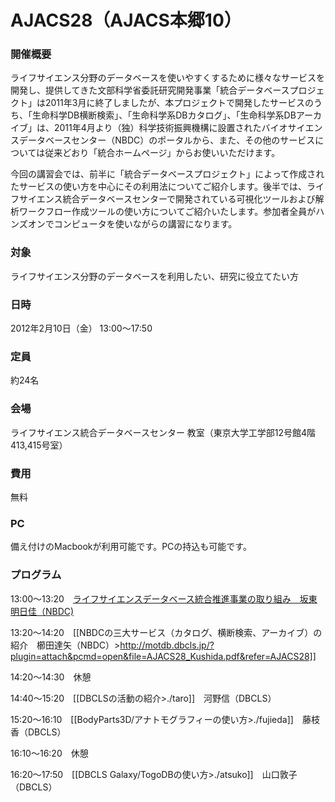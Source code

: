 # AJACS28（AJACS本郷10）

### 開催概要
ライフサイエンス分野のデータベースを使いやすくするために様々なサービスを開発し、提供してきた文部科学省委託研究開発事業「統合データベースプロジェクト」は2011年3月に終了しましたが、本プロジェクトで開発したサービスのうち、「生命科学DB横断検索」、「生命科学系DBカタログ」、「生命科学系DBアーカイブ」は、2011年4月より（独）科学技術振興機構に設置されたバイオサイエンスデータベースセンター（NBDC）のポータルから、また、その他のサービスについては従来どおり「統合ホームページ」からお使いいただけます。

今回の講習会では、前半に「統合データベースプロジェクト」によって作成されたサービスの使い方を中心にその利用法についてご紹介します。後半では、ライフサイエンス統合データベースセンターで開発されている可視化ツールおよび解析ワークフロー作成ツールの使い方についてご紹介いたします。参加者全員がハンズオンでコンピュータを使いながらの講習になります。


### 対象
ライフサイエンス分野のデータベースを利用したい、研究に役立てたい方

### 日時
2012年2月10日（金） 13:00～17:50

### 定員
約24名

### 会場
ライフサイエンス統合データベースセンター 教室（東京大学工学部12号館4階413,415号室）

### 費用
無料

### PC
備え付けのMacbookが利用可能です。PCの持込も可能です。


### プログラム
13:00～13:20　[ライフサイエンスデータベース統合推進事業の取り組み　坂東明日佳（NBDC)](http://motdb.dbcls.jp/?plugin=attach&pcmd=open&file=AJACS28_120210_bando.pdf&refer=AJACS28)

13:20～14:20　[[NBDCの三大サービス（カタログ、横断検索、アーカイブ）の紹介　櫛田達矢（NBDC）>http://motdb.dbcls.jp/?plugin=attach&pcmd=open&file=AJACS28_Kushida.pdf&refer=AJACS28]] 

14:20～14:30　休憩

14:40～15:20　[[DBCLSの活動の紹介>./taro]]　河野信（DBCLS）

15:20～16:10　[[BodyParts3D/アナトモグラフィーの使い方>./fujieda]]　藤枝香（DBCLS）

16:10～16:20　休憩

16:20～17:50　[[DBCLS Galaxy/TogoDBの使い方>./atsuko]]　山口敦子（DBCLS）

